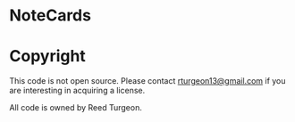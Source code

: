 # NoteCards

# Copyright
This code is not open source.
Please contact rturgeon13@gmail.com if you are interesting in acquiring a license.

All code is owned by Reed Turgeon.

